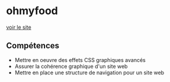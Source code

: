 # ohmyfood
[voir le site](https://hoarjer.github.io/ohmyfood/)

## Compétences
* Mettre en oeuvre des effets CSS graphiques avancés
* Assurer la cohérence graphique d'un site web
* Mettre en place une structure de navigation pour un site web

